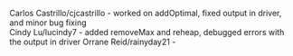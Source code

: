 Carlos Castrillo/cjcastrillo - worked on addOptimal, fixed output in driver, and minor bug fixing  
Cindy Lu/lucindy7 - added removeMax and reheap, debugged errors with the output in driver 
Orrane Reid/rainyday21 -   